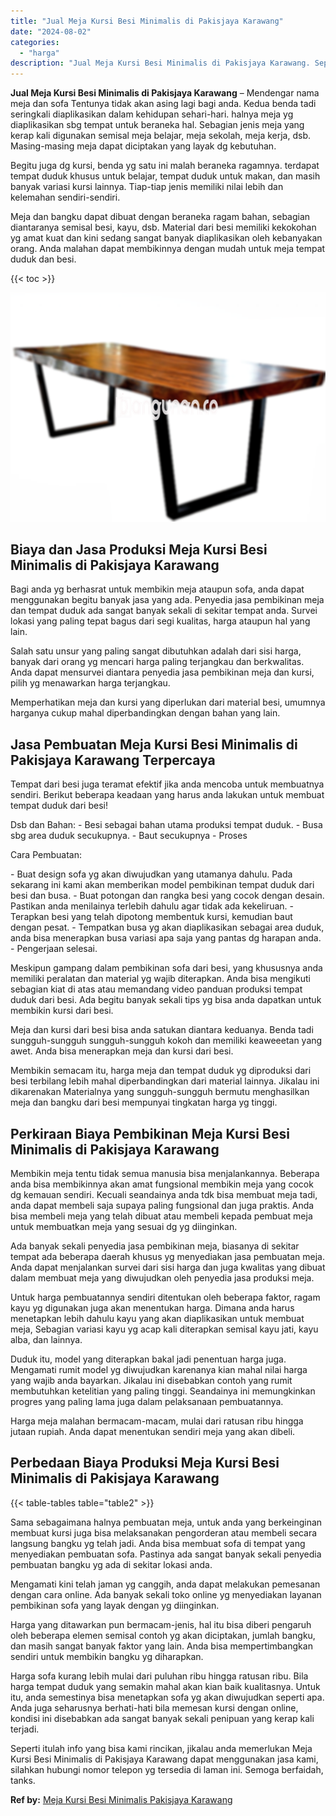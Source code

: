 ```yaml
---
title: "Jual Meja Kursi Besi Minimalis di Pakisjaya Karawang"
date: "2024-08-02"
categories: 
  - "harga"
description: "Jual Meja Kursi Besi Minimalis di Pakisjaya Karawang. Seperti itulah info yang bisa kami rincikan, jikalau anda memerlukan Meja Kursi Besi Minimalis di Pakis..."
---
```


**Jual Meja Kursi Besi Minimalis di Pakisjaya Karawang** – Mendengar nama meja dan sofa Tentunya tidak akan asing lagi bagi anda. Kedua benda tadi seringkali diaplikasikan dalam kehidupan sehari-hari. halnya meja yg diaplikasikan sbg tempat untuk beraneka hal. Sebagian jenis meja yang kerap kali digunakan semisal meja belajar, meja sekolah, meja kerja, dsb. Masing-masing meja dapat diciptakan yang layak dg kebutuhan.

Begitu juga dg kursi, benda yg satu ini malah beraneka ragamnya. terdapat tempat duduk khusus untuk belajar, tempat duduk untuk makan, dan masih banyak variasi kursi lainnya. Tiap-tiap jenis memiliki nilai lebih dan kelemahan sendiri-sendiri.

Meja dan bangku dapat dibuat dengan beraneka ragam bahan, sebagian diantaranya semisal besi, kayu, dsb. Material dari besi memiliki kekokohan yg amat kuat dan kini sedang sangat banyak diaplikasikan oleh kebanyakan orang. Anda malahan dapat membikinnya dengan mudah untuk meja tempat duduk dan besi.

{{< toc >}}

![Jual Meja Kursi Besi Minimalis di Pakisjaya Karawang](/images/jual-meja-besi-murah23.png)

## Biaya dan Jasa Produksi Meja Kursi Besi Minimalis di Pakisjaya Karawang

Bagi anda yg berhasrat untuk membikin meja ataupun sofa, anda dapat menggunakan begitu banyak jasa yang ada. Penyedia jasa pembikinan meja dan tempat duduk ada sangat banyak sekali di sekitar tempat anda. Survei lokasi yang paling tepat bagus dari segi kualitas, harga ataupun hal yang lain.

Salah satu unsur yang paling sangat dibutuhkan adalah dari sisi harga, banyak dari orang yg mencari harga paling terjangkau dan berkwalitas. Anda dapat mensurvei diantara penyedia jasa pembikinan meja dan kursi, pilih yg menawarkan harga terjangkau.

Memperhatikan meja dan kursi yang diperlukan dari material besi, umumnya harganya cukup mahal diperbandingkan dengan bahan yang lain.

## Jasa Pembuatan Meja Kursi Besi Minimalis di Pakisjaya Karawang Terpercaya

Tempat dari besi juga teramat efektif jika anda mencoba untuk membuatnya sendiri. Berikut beberapa keadaan yang harus anda lakukan untuk membuat tempat duduk dari besi!

Dsb dan Bahan: - Besi sebagai bahan utama produksi tempat duduk. - Busa sbg area duduk secukupnya. - Baut secukupnya - Proses

Cara Pembuatan:

\- Buat design sofa yg akan diwujudkan yang utamanya dahulu. Pada sekarang ini kami akan memberikan model pembikinan tempat duduk dari besi dan busa. - Buat potongan dan rangka besi yang cocok dengan desain. Pastikan anda menilainya terlebih dahulu agar tidak ada kekeliruan. - Terapkan besi yang telah dipotong membentuk kursi, kemudian baut dengan pesat. - Tempatkan busa yg akan diaplikasikan sebagai area duduk, anda bisa menerapkan busa variasi apa saja yang pantas dg harapan anda. - Pengerjaan selesai.

Meskipun gampang dalam pembikinan sofa dari besi, yang khususnya anda memiliki peralatan dan material yg wajib diterapkan. Anda bisa mengikuti sebagian kiat di atas atau memandang video panduan produksi tempat duduk dari besi. Ada begitu banyak sekali tips yg bisa anda dapatkan untuk membikin kursi dari besi.

Meja dan kursi dari besi bisa anda satukan diantara keduanya. Benda tadi sungguh-sungguh sungguh-sungguh kokoh dan memiliki keaweeetan yang awet. Anda bisa menerapkan meja dan kursi dari besi.

Membikin semacam itu, harga meja dan tempat duduk yg diproduksi dari besi terbilang lebih mahal diperbandingkan dari material lainnya. Jikalau ini dikarenakan Materialnya yang sungguh-sungguh bermutu menghasilkan meja dan bangku dari besi mempunyai tingkatan harga yg tinggi.

## Perkiraan Biaya Pembikinan Meja Kursi Besi Minimalis di Pakisjaya Karawang

Membikin meja tentu tidak semua manusia bisa menjalankannya. Beberapa anda bisa membikinnya akan amat fungsional membikin meja yang cocok dg kemauan sendiri. Kecuali seandainya anda tdk bisa membuat meja tadi, anda dapat membeli saja supaya paling fungsional dan juga praktis. Anda bisa membeli meja yang telah dibuat atau membeli kepada pembuat meja untuk membuatkan meja yang sesuai dg yg diinginkan.

Ada banyak sekali penyedia jasa pembikinan meja, biasanya di sekitar tempat ada beberapa daerah khusus yg menyediakan jasa pembuatan meja. Anda dapat menjalankan survei dari sisi harga dan juga kwalitas yang dibuat dalam membuat meja yang diwujudkan oleh penyedia jasa produksi meja.

Untuk harga pembuatannya sendiri ditentukan oleh beberapa faktor, ragam kayu yg digunakan juga akan menentukan harga. Dimana anda harus menetapkan lebih dahulu kayu yang akan diaplikasikan untuk membuat meja, Sebagian variasi kayu yg acap kali diterapkan semisal kayu jati, kayu alba, dan lainnya.

Duduk itu, model yang diterapkan bakal jadi penentuan harga juga. Mengamati rumit model yg diwujudkan karenanya kian mahal nilai harga yang wajib anda bayarkan. Jikalau ini disebabkan contoh yang rumit membutuhkan ketelitian yang paling tinggi. Seandainya ini memungkinkan progres yang paling lama juga dalam pelaksanaan pembuatannya.

Harga meja malahan bermacam-macam, mulai dari ratusan ribu hingga jutaan rupiah. Anda dapat menentukan sendiri meja yang akan dibeli.

## Perbedaan Biaya Produksi Meja Kursi Besi Minimalis di Pakisjaya Karawang

{{< table-tables table="table2" >}}

Sama sebagaimana halnya pembuatan meja, untuk anda yang berkeinginan membuat kursi juga bisa melaksanakan pengorderan atau membeli secara langsung bangku yg telah jadi. Anda bisa membuat sofa di tempat yang menyediakan pembuatan sofa. Pastinya ada sangat banyak sekali penyedia pembuatan bangku yg ada di sekitar lokasi anda.

Mengamati kini telah jaman yg canggih, anda dapat melakukan pemesanan dengan cara online. Ada banyak sekali toko online yg menyediakan layanan pembikinan sofa yang layak dengan yg diinginkan.

Harga yang ditawarkan pun bermacam-jenis, hal itu bisa diberi pengaruh oleh beberapa elemen semisal contoh yg akan diciptakan, jumlah bangku, dan masih sangat banyak faktor yang lain. Anda bisa mempertimbangkan sendiri untuk membikin bangku yg diharapkan.

Harga sofa kurang lebih mulai dari puluhan ribu hingga ratusan ribu. Bila harga tempat duduk yang semakin mahal akan kian baik kualitasnya. Untuk itu, anda semestinya bisa menetapkan sofa yg akan diwujudkan seperti apa. Anda juga seharusnya berhati-hati bila memesan kursi dengan online, kondisi ini disebabkan ada sangat banyak sekali penipuan yang kerap kali terjadi.

Seperti itulah info yang bisa kami rincikan, jikalau anda memerlukan Meja Kursi Besi Minimalis di Pakisjaya Karawang dapat menggunakan jasa kami, silahkan hubungi nomor telepon yg tersedia di laman ini. Semoga berfaidah, tanks.

**Ref by:** [Meja Kursi Besi Minimalis Pakisjaya Karawang](https://id.wikipedia.org/wiki/Meja)
